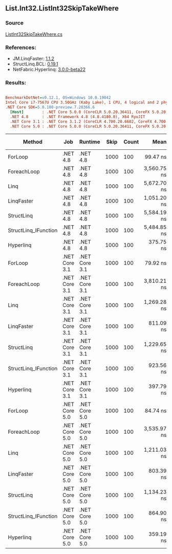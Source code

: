 ﻿## List.Int32.ListInt32SkipTakeWhere

### Source
[ListInt32SkipTakeWhere.cs](../LinqBenchmarks/List/Int32/ListInt32SkipTakeWhere.cs)

### References:
- JM.LinqFaster: [1.1.2](https://www.nuget.org/packages/JM.LinqFaster/1.1.2)
- StructLinq.BCL: [0.19.1](https://www.nuget.org/packages/StructLinq.BCL/0.19.1)
- NetFabric.Hyperlinq: [3.0.0-beta22](https://www.nuget.org/packages/NetFabric.Hyperlinq/3.0.0-beta22)

### Results:
``` ini

BenchmarkDotNet=v0.12.1, OS=Windows 10.0.19042
Intel Core i7-7567U CPU 3.50GHz (Kaby Lake), 1 CPU, 4 logical and 2 physical cores
.NET Core SDK=5.0.100-preview.7.20366.6
  [Host]        : .NET Core 5.0.0 (CoreCLR 5.0.20.36411, CoreFX 5.0.20.36411), X64 RyuJIT
  .NET 4.8      : .NET Framework 4.8 (4.8.4180.0), X64 RyuJIT
  .NET Core 3.1 : .NET Core 3.1.2 (CoreCLR 4.700.20.6602, CoreFX 4.700.20.6702), X64 RyuJIT
  .NET Core 5.0 : .NET Core 5.0.0 (CoreCLR 5.0.20.36411, CoreFX 5.0.20.36411), X64 RyuJIT


```
|               Method |           Job |       Runtime | Skip | Count |        Mean |     Error |    StdDev | Ratio | RatioSD |  Gen 0 | Gen 1 | Gen 2 | Allocated | Code Size | CacheMisses/Op | BranchMispredictions/Op |
|--------------------- |-------------- |-------------- |----- |------ |------------:|----------:|----------:|------:|--------:|-------:|------:|------:|----------:|----------:|---------------:|------------------------:|
|              ForLoop |      .NET 4.8 |      .NET 4.8 | 1000 |   100 |    99.47 ns |  0.560 ns |  0.523 ns |  1.00 |    0.00 |      - |     - |     - |         - |     181 B |              0 |                       0 |
|          ForeachLoop |      .NET 4.8 |      .NET 4.8 | 1000 |   100 | 3,560.75 ns | 12.482 ns | 11.676 ns | 35.80 |    0.27 | 0.0191 |     - |     - |      40 B |     217 B |              1 |                       1 |
|                 Linq |      .NET 4.8 |      .NET 4.8 | 1000 |   100 | 5,672.70 ns | 21.856 ns | 18.251 ns | 57.09 |    0.36 | 0.1068 |     - |     - |     225 B |    1066 B |              3 |                       3 |
|           LinqFaster |      .NET 4.8 |      .NET 4.8 | 1000 |   100 | 1,051.20 ns |  7.828 ns |  6.940 ns | 10.57 |    0.10 | 0.7572 |     - |     - |    1589 B |     966 B |              4 |                       4 |
|           StructLinq |      .NET 4.8 |      .NET 4.8 | 1000 |   100 | 5,584.19 ns | 21.737 ns | 18.152 ns | 56.20 |    0.35 | 0.0763 |     - |     - |     169 B |     807 B |              3 |                       3 |
| StructLinq_IFunction |      .NET 4.8 |      .NET 4.8 | 1000 |   100 | 5,484.85 ns | 24.780 ns | 21.967 ns | 55.17 |    0.37 | 0.0763 |     - |     - |     169 B |     738 B |              3 |                       3 |
|            Hyperlinq |      .NET 4.8 |      .NET 4.8 | 1000 |   100 |   375.75 ns |  1.303 ns |  1.155 ns |  3.78 |    0.02 |      - |     - |     - |         - |    1387 B |              0 |                       0 |
|              ForLoop | .NET Core 3.1 | .NET Core 3.1 | 1000 |   100 |    79.92 ns |  0.264 ns |  0.234 ns |  0.80 |    0.00 |      - |     - |     - |         - |      85 B |              0 |                       0 |
|          ForeachLoop | .NET Core 3.1 | .NET Core 3.1 | 1000 |   100 | 3,810.21 ns | 16.927 ns | 15.005 ns | 38.32 |    0.29 | 0.0191 |     - |     - |      40 B |     228 B |              2 |                       2 |
|                 Linq | .NET Core 3.1 | .NET Core 3.1 | 1000 |   100 | 1,269.28 ns |  4.855 ns |  4.541 ns | 12.76 |    0.05 | 0.0725 |     - |     - |     152 B |    1139 B |              2 |                       1 |
|           LinqFaster | .NET Core 3.1 | .NET Core 3.1 | 1000 |   100 |   811.09 ns |  6.402 ns |  5.676 ns |  8.16 |    0.05 | 0.7458 |     - |     - |    1560 B |     926 B |              3 |                       3 |
|           StructLinq | .NET Core 3.1 | .NET Core 3.1 | 1000 |   100 | 1,229.65 ns |  5.728 ns |  5.078 ns | 12.37 |    0.10 | 0.0458 |     - |     - |      96 B |     826 B |              1 |                       1 |
| StructLinq_IFunction | .NET Core 3.1 | .NET Core 3.1 | 1000 |   100 |   923.56 ns |  3.156 ns |  2.797 ns |  9.29 |    0.05 | 0.0458 |     - |     - |      96 B |     778 B |              1 |                       1 |
|            Hyperlinq | .NET Core 3.1 | .NET Core 3.1 | 1000 |   100 |   397.79 ns |  1.816 ns |  1.699 ns |  4.00 |    0.03 |      - |     - |     - |         - |     755 B |              0 |                       0 |
|              ForLoop | .NET Core 5.0 | .NET Core 5.0 | 1000 |   100 |    84.74 ns |  0.365 ns |  0.342 ns |  0.85 |    0.01 |      - |     - |     - |         - |      85 B |              0 |                       0 |
|          ForeachLoop | .NET Core 5.0 | .NET Core 5.0 | 1000 |   100 | 3,535.97 ns | 14.201 ns | 12.589 ns | 35.56 |    0.18 | 0.0191 |     - |     - |      40 B |     218 B |              1 |                       2 |
|                 Linq | .NET Core 5.0 | .NET Core 5.0 | 1000 |   100 | 1,211.03 ns |  6.738 ns |  5.973 ns | 12.18 |    0.08 | 0.0725 |     - |     - |     152 B |    1106 B |              2 |                       1 |
|           LinqFaster | .NET Core 5.0 | .NET Core 5.0 | 1000 |   100 |   803.39 ns |  3.233 ns |  2.524 ns |  8.08 |    0.04 | 0.7458 |     - |     - |    1560 B |     915 B |              3 |                       3 |
|           StructLinq | .NET Core 5.0 | .NET Core 5.0 | 1000 |   100 | 1,134.23 ns |  4.742 ns |  4.435 ns | 11.40 |    0.07 | 0.0458 |     - |     - |      96 B |     762 B |              1 |                       1 |
| StructLinq_IFunction | .NET Core 5.0 | .NET Core 5.0 | 1000 |   100 |   864.90 ns |  3.573 ns |  3.167 ns |  8.70 |    0.06 | 0.0458 |     - |     - |      96 B |     717 B |              1 |                       1 |
|            Hyperlinq | .NET Core 5.0 | .NET Core 5.0 | 1000 |   100 |   359.19 ns |  0.878 ns |  0.821 ns |  3.61 |    0.02 |      - |     - |     - |         - |     738 B |              0 |                       0 |
